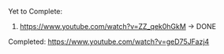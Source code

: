 Yet to Complete:
1) https://www.youtube.com/watch?v=ZZ_qek0hGkM -> DONE


Completed:
https://www.youtube.com/watch?v=geD75JFazj4
